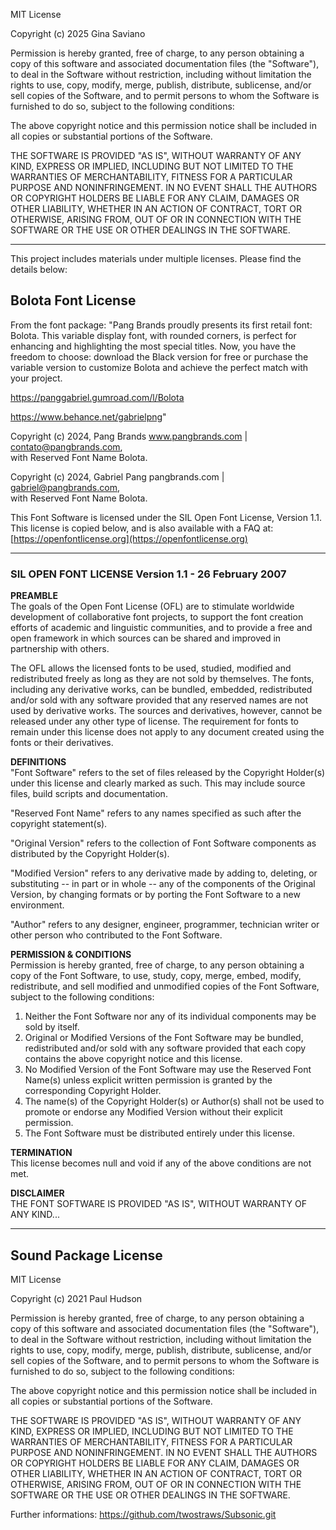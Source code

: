 MIT License

Copyright (c) 2025 Gina Saviano

Permission is hereby granted, free of charge, to any person obtaining a copy
of this software and associated documentation files (the "Software"), to deal
in the Software without restriction, including without limitation the rights
to use, copy, modify, merge, publish, distribute, sublicense, and/or sell
copies of the Software, and to permit persons to whom the Software is
furnished to do so, subject to the following conditions:

The above copyright notice and this permission notice shall be included in all
copies or substantial portions of the Software.

THE SOFTWARE IS PROVIDED "AS IS", WITHOUT WARRANTY OF ANY KIND, EXPRESS OR
IMPLIED, INCLUDING BUT NOT LIMITED TO THE WARRANTIES OF MERCHANTABILITY,
FITNESS FOR A PARTICULAR PURPOSE AND NONINFRINGEMENT. IN NO EVENT SHALL THE
AUTHORS OR COPYRIGHT HOLDERS BE LIABLE FOR ANY CLAIM, DAMAGES OR OTHER
LIABILITY, WHETHER IN AN ACTION OF CONTRACT, TORT OR OTHERWISE, ARISING FROM,
OUT OF OR IN CONNECTION WITH THE SOFTWARE OR THE USE OR OTHER DEALINGS IN THE
SOFTWARE.

---

This project includes materials under multiple licenses. Please find the details below:

## Bolota Font License

From the font package:
"Pang Brands proudly presents its first retail font: Bolota. This variable display font, with rounded corners, is perfect for enhancing and highlighting the most special titles. Now, you have the freedom to choose: download the Black version for free or purchase the variable version to customize Bolota and achieve the perfect match with your project. 

https://panggabriel.gumroad.com/l/Bolota

https://www.behance.net/gabrielpng"

Copyright (c) 2024, Pang Brands www.pangbrands.com | contato@pangbrands.com,  
with Reserved Font Name Bolota.  

Copyright (c) 2024, Gabriel Pang pangbrands.com | gabriel@pangbrands.com,  
with Reserved Font Name Bolota.  

This Font Software is licensed under the SIL Open Font License, Version 1.1.  
This license is copied below, and is also available with a FAQ at:  
[https://openfontlicense.org](https://openfontlicense.org)

---

### SIL OPEN FONT LICENSE Version 1.1 - 26 February 2007

**PREAMBLE**  
The goals of the Open Font License (OFL) are to stimulate worldwide development of collaborative font projects, to support the font creation efforts of academic and linguistic communities, and to provide a free and open framework in which sources can be shared and improved in partnership with others.

The OFL allows the licensed fonts to be used, studied, modified and redistributed freely as long as they are not sold by themselves. The fonts, including any derivative works, can be bundled, embedded, redistributed and/or sold with any software provided that any reserved names are not used by derivative works. The sources and derivatives, however, cannot be released under any other type of license. The requirement for fonts to remain under this license does not apply to any document created using the fonts or their derivatives.

**DEFINITIONS**  
"Font Software" refers to the set of files released by the Copyright Holder(s) under this license and clearly marked as such. This may include source files, build scripts and documentation.

"Reserved Font Name" refers to any names specified as such after the copyright statement(s).

"Original Version" refers to the collection of Font Software components as distributed by the Copyright Holder(s).

"Modified Version" refers to any derivative made by adding to, deleting, or substituting -- in part or in whole -- any of the components of the Original Version, by changing formats or by porting the Font Software to a new environment.

"Author" refers to any designer, engineer, programmer, technician writer or other person who contributed to the Font Software.

**PERMISSION & CONDITIONS**  
Permission is hereby granted, free of charge, to any person obtaining a copy of the Font Software, to use, study, copy, merge, embed, modify, redistribute, and sell modified and unmodified copies of the Font Software, subject to the following conditions:

1) Neither the Font Software nor any of its individual components may be sold by itself.
2) Original or Modified Versions of the Font Software may be bundled, redistributed and/or sold with any software provided that each copy contains the above copyright notice and this license.
3) No Modified Version of the Font Software may use the Reserved Font Name(s) unless explicit written permission is granted by the corresponding Copyright Holder.
4) The name(s) of the Copyright Holder(s) or Author(s) shall not be used to promote or endorse any Modified Version without their explicit permission.
5) The Font Software must be distributed entirely under this license.

**TERMINATION**  
This license becomes null and void if any of the above conditions are not met.

**DISCLAIMER**  
THE FONT SOFTWARE IS PROVIDED "AS IS", WITHOUT WARRANTY OF ANY KIND...

---

## Sound Package License

MIT License

Copyright (c) 2021 Paul Hudson

Permission is hereby granted, free of charge, to any person obtaining a copy
of this software and associated documentation files (the "Software"), to deal
in the Software without restriction, including without limitation the rights
to use, copy, modify, merge, publish, distribute, sublicense, and/or sell
copies of the Software, and to permit persons to whom the Software is
furnished to do so, subject to the following conditions:

The above copyright notice and this permission notice shall be included in all
copies or substantial portions of the Software.

THE SOFTWARE IS PROVIDED "AS IS", WITHOUT WARRANTY OF ANY KIND, EXPRESS OR
IMPLIED, INCLUDING BUT NOT LIMITED TO THE WARRANTIES OF MERCHANTABILITY,
FITNESS FOR A PARTICULAR PURPOSE AND NONINFRINGEMENT. IN NO EVENT SHALL THE
AUTHORS OR COPYRIGHT HOLDERS BE LIABLE FOR ANY CLAIM, DAMAGES OR OTHER
LIABILITY, WHETHER IN AN ACTION OF CONTRACT, TORT OR OTHERWISE, ARISING FROM,
OUT OF OR IN CONNECTION WITH THE SOFTWARE OR THE USE OR OTHER DEALINGS IN THE
SOFTWARE.

Further informations: https://github.com/twostraws/Subsonic.git

